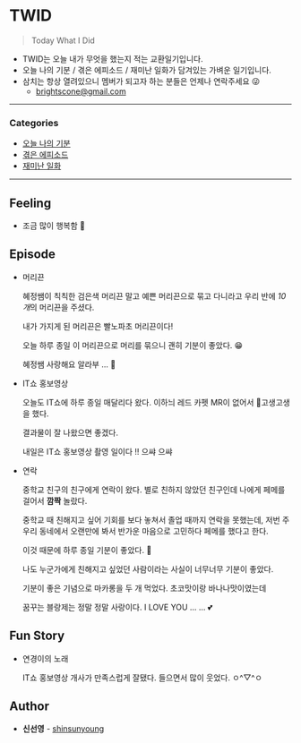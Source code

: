 # TWID

> Today What I Did
>

- TWID는 오늘 내가 무엇을 했는지 적는 교환일기입니다.
- 오늘 나의 기분 / 겪은 에피소드 / 재미난 일화가 담겨있는 가벼운 일기입니다.
- 삼치는 항상 열려있으니 멤버가 되고자 하는 분들은 언제나 연락주세요 😜
  - brightscone@gmail.com

---

### Categories

* [오늘 나의 기분](#feeling)
* [겪은 에피소드](#episode)
* [재미난 일화](#fun-story)

---

## Feeling

- 조금 많이 행복함 🤭

## Episode

- 머리끈

  혜정쌤이 칙칙한 검은색 머리끈 말고 예쁜 머리끈으로 묶고 다니라고 우리 반에 *10개*의 머리끈을 주셨다.

  내가 가지게 된 머리끈은 빨노파초 머리끈이다!

  오늘 하루 종일 이 머리끈으로 머리를 묶으니 괜히 기분이 좋았다. 😁

  혜정쌤 사랑해요 알라부 ... 💛



* IT쇼 홍보영상

  오늘도 IT쇼에 하루 종일 매달리다 왔다. 이하늬 레드 카펫 MR이 없어서 🐶고생고생을 했다.

  결과물이 잘 나왔으면 좋겠다. 

  내일은 IT쇼 홍보영상 촬영 일이다 !! 으쌰 으쌰



* 연락

  중학교 친구의 친구에게 연락이 왔다. 별로 친하지 않았던 친구인데 나에게 페메를 걸어서 **깜짝** 놀랐다.

  중학교 때 친해지고 싶어 기회를 보다 놓쳐서 졸업 때까지 연락을 못했는데, 저번 주 우리 동네에서 오랜만에 봐서 반가운 마음으로 고민하다 페메를 했다고 한다. 

  이것 때문에 하루 종일 기분이 좋았다. 🤩 

  나도 누군가에게 친해지고 싶었던 사람이라는 사실이 너무너무 기분이 좋았다.

  기분이 좋은 기념으로 마카롱을 두 개 먹었다. 초코맛이랑 바나나맛이였는데

  꿈꾸는 블랑제는 정말 정말 사랑이다. I LOVE YOU ... ... 💕



## Fun Story

- 연경이의 노래

  IT쇼 홍보영상 개사가 만족스럽게 잘됐다. 들으면서 많이 웃었다. ㅇ^▽^ㅇ

## Author

* **신선영** - [shinsunyoung](https://github.com/shinsunyoung)